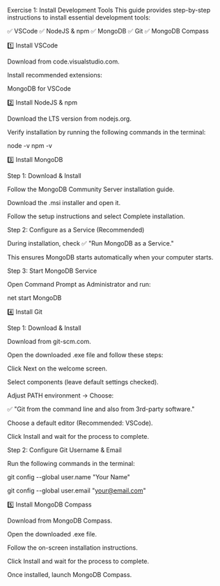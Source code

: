 Exercise 1: Install Development Tools
This guide provides step-by-step instructions to install essential development tools:

✅ VSCode
✅ NodeJS & npm
✅ MongoDB
✅ Git
✅ MongoDB Compass

1️⃣ Install VSCode

Download from code.visualstudio.com.

Install recommended extensions:

MongoDB for VSCode

2️⃣ Install NodeJS & npm

Download the LTS version from nodejs.org.

Verify installation by running the following commands in the terminal:

node -v
npm -v

3️⃣ Install MongoDB

Step 1: Download & Install

Follow the MongoDB Community Server installation guide.

Download the .msi installer and open it.

Follow the setup instructions and select Complete installation.

Step 2: Configure as a Service (Recommended)

During installation, check ✅ "Run MongoDB as a Service."

This ensures MongoDB starts automatically when your computer starts.

Step 3: Start MongoDB Service

Open Command Prompt as Administrator and run:

net start MongoDB

4️⃣ Install Git

Step 1: Download & Install

Download from git-scm.com.

Open the downloaded .exe file and follow these steps:

Click Next on the welcome screen.

Select components (leave default settings checked).

Adjust PATH environment → Choose:

✅ "Git from the command line and also from 3rd-party software."

Choose a default editor (Recommended: VSCode).

Click Install and wait for the process to complete.

Step 2: Configure Git Username & Email

Run the following commands in the terminal:

git config --global user.name "Your Name"

git config --global user.email "your@email.com"

5️⃣ Install MongoDB Compass

Download from MongoDB Compass.

Open the downloaded .exe file.

Follow the on-screen installation instructions.

Click Install and wait for the process to complete.

Once installed, launch MongoDB Compass.

